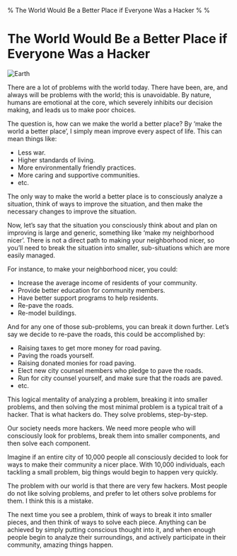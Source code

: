 % The World Would Be a Better Place if Everyone Was a Hacker
%
%

The World Would Be a Better Place if Everyone Was a Hacker
==========================================================

![Earth](http://getfile8.posterous.com/getfile/files.posterous.com/temp-2012-01-18/lAvhrlzGmvnuhlxgmuAgGCvsxBppgoyqBxCbleIpekCBvkbDdgrybIrjosfg/earth.jpg.scaled696.jpg)

There are a lot of problems with the world today. There have been, are,
and always will be problems with the world; this is unavoidable. By
nature, humans are emotional at the core, which severely inhibits our
decision making, and leads us to make poor choices.

The question is, how can we make the world a better place? By ‘make the
world a better place’, I simply mean improve every aspect of life. This
can mean things like:

-   Less war.
-   Higher standards of living.
-   More environmentally friendly practices.
-   More caring and supportive communities.
-   etc.

The only way to make the world a better place is to consciously analyze
a situation, think of ways to improve the situation, and then make the
necessary changes to improve the situation.

Now, let’s say that the situation you consciously think about and plan
on improving is large and generic, something like ‘make my neighborhood
nicer’. There is not a direct path to making your neighborhood nicer, so
you’ll need to break the situation into smaller, sub-situations which
are more easily managed.

For instance, to make your neighborhood nicer, you could:

-   Increase the average income of residents of your community.
-   Provide better education for community members.
-   Have better support programs to help residents.
-   Re-pave the roads.
-   Re-model buildings.

And for any one of those sub-problems, you can break it down further.
Let’s say we decide to re-pave the roads, this could be accomplished by:

-   Raising taxes to get more money for road paving.
-   Paving the roads yourself.
-   Raising donated monies for road paving.
-   Elect new city counsel members who pledge to pave the roads.
-   Run for city counsel yourself, and make sure that the roads are
    paved.
-   etc.

This logical mentality of analyzing a problem, breaking it into smaller
problems, and then solving the most minimal problem is a typical trait
of a hacker. That is what hackers do. They solve problems, step-by-step.

Our society needs more hackers. We need more people who will consciously
look for problems, break them into smaller components, and then solve
each component.

Imagine if an entire city of 10,000 people all consciously decided to
look for ways to make their community a nicer place. With 10,000
individuals, each tackling a small problem, big things would begin to
happen very quickly.

The problem with our world is that there are very few hackers. Most
people do not like solving problems, and prefer to let others solve
problems for them. I think this is a mistake.

The next time you see a problem, think of ways to break it into smaller
pieces, and then think of ways to solve each piece. Anything can be
achieved by simply putting conscious thought into it, and when enough
people begin to analyze their surroundings, and actively participate in
their community, amazing things happen.
